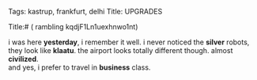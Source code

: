 Tags: kastrup, frankfurt, delhi
Title: UPGRADES
  
Title:# ( rambling kqdjF1Ln1uexhnwo1nt)  
  
i was here **yesterday**, i remember it well. i never noticed the **silver** robots, they look like **klaatu**. the airport looks totally different though. almost **civilized**.  
and yes, i prefer to travel in **business** class.  
